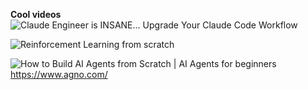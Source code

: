 **Cool videos**
![Claude Engineer is INSANE... Upgrade Your Claude Code Workflow](https://www.youtube.com/watch?v=6Rg5M69bMgQ)

![Reinforcement Learning from scratch](https://www.youtube.com/watch?v=vXtfdGphr3c)

![How to Build AI Agents from Scratch | AI Agents for beginners](https://www.youtube.com/watch?v=nLkBNnnA8Ac)
https://www.agno.com/
